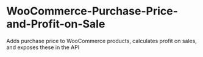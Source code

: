 # WooCommerce-Purchase-Price-and-Profit-on-Sale
Adds purchase price to WooCommerce products, calculates profit on sales, and exposes these in the API
